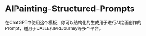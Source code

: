 # AIPainting-Structured-Prompts
在ChatGPT中使用这个模板，你可以结构化的生成用于进行AI绘画创作的Prompt，适用于DALLE和MidJourney等多个平台。
